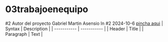 # 03trabajoenequipo
#2 Autor del proyecto Gabriel Martin Asensio
ln
#2 2024-10-6 
[pincha aqui](https://www.example.com)
| Syntax | Description |
| ----------- | ----------- |
| Header | Title |
| Paragraph | Text |
